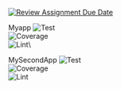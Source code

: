 [![Review Assignment Due Date](https://classroom.github.com/assets/deadline-readme-button-24ddc0f5d75046c5622901739e7c5dd533143b0c8e959d652212380cedb1ea36.svg)](https://classroom.github.com/a/B9F4RYVR)


Myapp
![Test](https://github.com/avans-devops//avans-devops-2324-jos/actions/workflows/CI-API.yml/badge.svg)\
![Coverage](https://github.com/avans-devops//avans-devops-2324-jos/actions/workflows/code-coverage.yml/badge.svg)\
![Lint](https://github.com/avans-devops//avans-devops-2324-jos/actions/workflows/CI-LINT.yml/badge.svg)\

MySecondApp
![Test](https://github.com/avans-devops//avans-devops-2324-jos/actions/workflows/CI-API-2.yml/badge.svg)\
![Coverage](https://github.com/avans-devops//avans-devops-2324-jos/actions/workflows/code-coverage-secondservice.yml/badge.svg)\
![Lint](https://github.com/avans-devops//avans-devops-2324-jos/actions/workflows/CI-LINT-2.yml/badge.svg)
